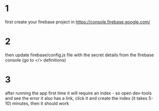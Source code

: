 # 1
first create your firebase project in https://console.firebase.google.com/
# 2
then update firebase/config.js file with the secret details from the firebase console (go to </> definitions)
# 3
after running the app first time it will require an index - so open dev-tools and see the error
it also has a link, click it and create the index (it takes 5-10) minutes, then it should work

